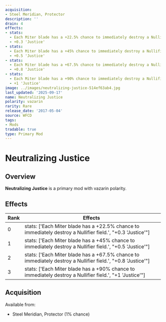 ```yaml
---
acquisition:
- Steel Meridian, Protector
description: ''
drain: 4
effects:
- stats:
  - Each Miter blade has a +22.5% chance to immediately destroy a Nullifier field.
  - +0.3 'Justice'
- stats:
  - Each Miter blade has a +45% chance to immediately destroy a Nullifier field.
  - +0.5 'Justice'
- stats:
  - Each Miter blade has a +67.5% chance to immediately destroy a Nullifier field.
  - +0.8 'Justice'
- stats:
  - Each Miter blade has a +90% chance to immediately destroy a Nullifier field.
  - +1 'Justice'
image: ../images/neutralizing-justice-514ef63ab4.jpg
last_updated: '2025-09-17'
name: Neutralizing Justice
polarity: vazarin
rarity: Rare
release_date: '2017-05-04'
source: WFCD
tags:
- Mods
tradable: true
type: Primary Mod
---
```


# Neutralizing Justice

## Overview

**Neutralizing Justice** is a primary mod with vazarin polarity.

## Effects

| Rank | Effects |
|------|----------|
| 0 | stats: ['Each Miter blade has a +22.5% chance to immediately destroy a Nullifier field.', "+0.3 'Justice'"] |
| 1 | stats: ['Each Miter blade has a +45% chance to immediately destroy a Nullifier field.', "+0.5 'Justice'"] |
| 2 | stats: ['Each Miter blade has a +67.5% chance to immediately destroy a Nullifier field.', "+0.8 'Justice'"] |
| 3 | stats: ['Each Miter blade has a +90% chance to immediately destroy a Nullifier field.', "+1 'Justice'"] |

## Acquisition

Available from:
- Steel Meridian, Protector (1% chance)

